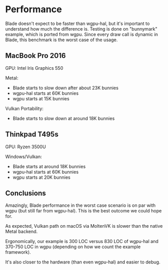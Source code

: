 # Performance

Blade doesn't expect to be faster than wgpu-hal, but it's important to understand how much the difference is. Testing is done on "bunnymark" example, which is ported from wgpu. Since every draw call is dynamic in Blade, this benchmark is the worst case of the usage.

## MacBook Pro 2016

GPU: Intel Iris Graphics 550

Metal:
  - Blade starts to slow down after about 23K bunnies
  - wgpu-hal starts at 60K bunnies
  - wgpu starts at 15K bunnies

Vulkan Portability:
  - Blade starts to slow down at around 18K bunnies

## Thinkpad T495s

GPU: Ryzen 3500U

Windows/Vulkan:
  - Blade starts at around 18K bunnies
  - wgpu-hal starts at 60K bunnies
  - wgpu starts at 20K bunnies

## Conclusions

Amazingly, Blade performance in the worst case scenario is on par with wgpu (but still far from wgpu-hal). This is the best outcome we could hope for.

As expected, Vulkan path on macOS via MoltenVK is slower than the native Metal backend.

Ergonomically, our example is 300 LOC versus 830 LOC of wgpu-hal and 370-750 LOC in wgpu (depending on how we count the example framework).

It's also closer to the hardware (than even wgpu-hal) and easier to debug.
